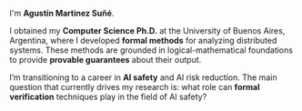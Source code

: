 ---
---

I'm **Agustín Martinez Suñé**.

I obtained my **Computer Science Ph.D.** at the University of Buenos Aires, Argentina, where I developed **formal methods** for analyzing distributed systems. These methods are grounded in logical-mathematical foundations to provide **provable guarantees** about their output. 

I’m transitioning to a career in **AI safety** and AI risk reduction. The main question that currently drives my research is: what role can **formal verification** techniques play in the field of AI safety?

<!-- I love all things computer science and maths.

Have a look at some of my working [projects].

For more check out my academic & professional [resume].

Contact me at [@username] or by [email]. -->



<!-- [projects]: /projects
[resume]: https://demo.nurlan.co/hugo-vitae/
[@username]: https://twitter.com/username
[email]: mailto:email@example.com -->
